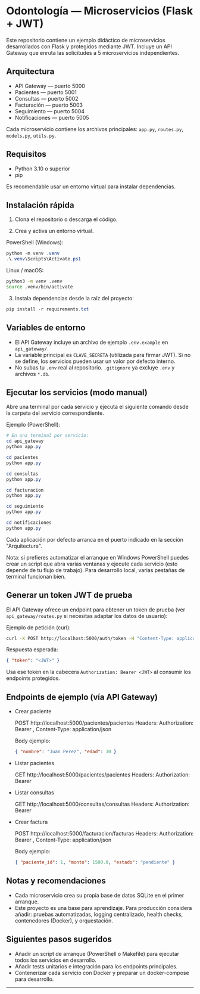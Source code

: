 # Odontología — Microservicios (Flask + JWT)

Este repositorio contiene un ejemplo didáctico de microservicios desarrollados con Flask y protegidos mediante JWT. Incluye un API Gateway que enruta las solicitudes a 5 microservicios independientes.

## Arquitectura

- API Gateway — puerto 5000
- Pacientes — puerto 5001
- Consultas — puerto 5002
- Facturación — puerto 5003
- Seguimiento — puerto 5004
- Notificaciones — puerto 5005

Cada microservicio contiene los archivos principales: `app.py`, `routes.py`, `models.py`, `utils.py`.

## Requisitos

- Python 3.10 o superior
- pip

Es recomendable usar un entorno virtual para instalar dependencias.

## Instalación rápida

1. Clona el repositorio o descarga el código.

2. Crea y activa un entorno virtual.

PowerShell (Windows):

```powershell
python -m venv .venv
.\.venv\Scripts\Activate.ps1
```

Linux / macOS:

```bash
python3 -m venv .venv
source .venv/bin/activate
```

3. Instala dependencias desde la raíz del proyecto:

```powershell
pip install -r requirements.txt
```

## Variables de entorno

- El API Gateway incluye un archivo de ejemplo `.env.example` en `api_gateway/`.
- La variable principal es `CLAVE_SECRETA` (utilizada para firmar JWT). Si no se define, los servicios pueden usar un valor por defecto interno.
- No subas tu `.env` real al repositorio. `.gitignore` ya excluye `.env` y archivos `*.db`.

## Ejecutar los servicios (modo manual)

Abre una terminal por cada servicio y ejecuta el siguiente comando desde la carpeta del servicio correspondiente.

Ejemplo (PowerShell):

```powershell
# En una terminal por servicio:
cd api_gateway
python app.py
```

```powershell
cd pacientes
python app.py
```

```powershell
cd consultas
python app.py
```

```powershell
cd facturacion
python app.py
```

```powershell
cd seguimiento
python app.py
```

```powershell
cd notificaciones
python app.py
```

Cada aplicación por defecto arranca en el puerto indicado en la sección "Arquitectura".

Nota: si prefieres automatizar el arranque en Windows PowerShell puedes crear un script que abra varias ventanas y ejecute cada servicio (esto depende de tu flujo de trabajo). Para desarrollo local, varias pestañas de terminal funcionan bien.

## Generar un token JWT de prueba

El API Gateway ofrece un endpoint para obtener un token de prueba (ver `api_gateway/routes.py` si necesitas adaptar los datos de usuario):

Ejemplo de petición (curl):

```bash
curl -X POST http://localhost:5000/auth/token -H "Content-Type: application/json" -d '{"usuario":"demo"}'
```

Respuesta esperada:

```json
{ "token": "<JWT>" }
```

Usa ese token en la cabecera `Authorization: Bearer <JWT>` al consumir los endpoints protegidos.

## Endpoints de ejemplo (vía API Gateway)

- Crear paciente

  POST http://localhost:5000/pacientes/pacientes
  Headers: Authorization: Bearer <JWT>, Content-Type: application/json

  Body ejemplo:
  ```json
  { "nombre": "Juan Perez", "edad": 30 }
  ```

- Listar pacientes

  GET http://localhost:5000/pacientes/pacientes
  Headers: Authorization: Bearer <JWT>

- Listar consultas

  GET http://localhost:5000/consultas/consultas
  Headers: Authorization: Bearer <JWT>

- Crear factura

  POST http://localhost:5000/facturacion/facturas
  Headers: Authorization: Bearer <JWT>, Content-Type: application/json

  Body ejemplo:
  ```json
  { "paciente_id": 1, "monto": 1500.0, "estado": "pendiente" }
  ```

## Notas y recomendaciones

- Cada microservicio crea su propia base de datos SQLite en el primer arranque.
- Este proyecto es una base para aprendizaje. Para producción considera añadir: pruebas automatizadas, logging centralizado, health checks, contenedores (Docker), y orquestación.

## Siguientes pasos sugeridos

- Añadir un script de arranque (PowerShell o Makefile) para ejecutar todos los servicios en desarrollo.
- Añadir tests unitarios e integración para los endpoints principales.
- Contenerizar cada servicio con Docker y preparar un docker-compose para desarrollo.

---

